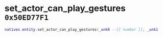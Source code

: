 # set_actor_can_play_gestures `0x50ED77F1`

```lua
natives.entity.set_actor_can_play_gestures(_unk0 --[[ number ]], _unk1 --[[ number ]])
```